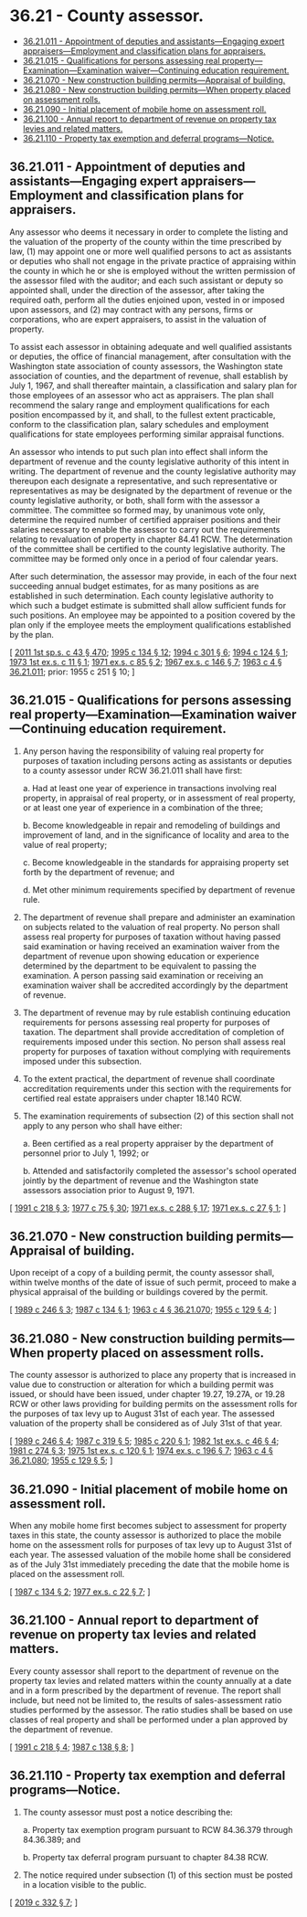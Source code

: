 # 36.21 - County assessor.
* [36.21.011 - Appointment of deputies and assistants—Engaging expert appraisers—Employment and classification plans for appraisers.](#3621011---appointment-of-deputies-and-assistantsengaging-expert-appraisersemployment-and-classification-plans-for-appraisers)
* [36.21.015 - Qualifications for persons assessing real property—Examination—Examination waiver—Continuing education requirement.](#3621015---qualifications-for-persons-assessing-real-propertyexaminationexamination-waivercontinuing-education-requirement)
* [36.21.070 - New construction building permits—Appraisal of building.](#3621070---new-construction-building-permitsappraisal-of-building)
* [36.21.080 - New construction building permits—When property placed on assessment rolls.](#3621080---new-construction-building-permitswhen-property-placed-on-assessment-rolls)
* [36.21.090 - Initial placement of mobile home on assessment roll.](#3621090---initial-placement-of-mobile-home-on-assessment-roll)
* [36.21.100 - Annual report to department of revenue on property tax levies and related matters.](#3621100---annual-report-to-department-of-revenue-on-property-tax-levies-and-related-matters)
* [36.21.110 - Property tax exemption and deferral programs—Notice.](#3621110---property-tax-exemption-and-deferral-programsnotice)
## 36.21.011 - Appointment of deputies and assistants—Engaging expert appraisers—Employment and classification plans for appraisers.
Any assessor who deems it necessary in order to complete the listing and the valuation of the property of the county within the time prescribed by law, (1) may appoint one or more well qualified persons to act as assistants or deputies who shall not engage in the private practice of appraising within the county in which he or she is employed without the written permission of the assessor filed with the auditor; and each such assistant or deputy so appointed shall, under the direction of the assessor, after taking the required oath, perform all the duties enjoined upon, vested in or imposed upon assessors, and (2) may contract with any persons, firms or corporations, who are expert appraisers, to assist in the valuation of property.

To assist each assessor in obtaining adequate and well qualified assistants or deputies, the office of financial management, after consultation with the Washington state association of county assessors, the Washington state association of counties, and the department of revenue, shall establish by July 1, 1967, and shall thereafter maintain, a classification and salary plan for those employees of an assessor who act as appraisers. The plan shall recommend the salary range and employment qualifications for each position encompassed by it, and shall, to the fullest extent practicable, conform to the classification plan, salary schedules and employment qualifications for state employees performing similar appraisal functions.

An assessor who intends to put such plan into effect shall inform the department of revenue and the county legislative authority of this intent in writing. The department of revenue and the county legislative authority may thereupon each designate a representative, and such representative or representatives as may be designated by the department of revenue or the county legislative authority, or both, shall form with the assessor a committee. The committee so formed may, by unanimous vote only, determine the required number of certified appraiser positions and their salaries necessary to enable the assessor to carry out the requirements relating to revaluation of property in chapter 84.41 RCW. The determination of the committee shall be certified to the county legislative authority. The committee may be formed only once in a period of four calendar years.

After such determination, the assessor may provide, in each of the four next succeeding annual budget estimates, for as many positions as are established in such determination. Each county legislative authority to which such a budget estimate is submitted shall allow sufficient funds for such positions. An employee may be appointed to a position covered by the plan only if the employee meets the employment qualifications established by the plan.

\[ [2011 1st sp.s. c 43 § 470](http://lawfilesext.leg.wa.gov/biennium/2011-12/Pdf/Bills/Session%20Laws/Senate/5931-S.SL.pdf?cite=2011%201st%20sp.s.%20c%2043%20§%20470); [1995 c 134 § 12](http://lawfilesext.leg.wa.gov/biennium/1995-96/Pdf/Bills/Session%20Laws/House/1015.SL.pdf?cite=1995%20c%20134%20§%2012); [1994 c 301 § 6](http://lawfilesext.leg.wa.gov/biennium/1993-94/Pdf/Bills/Session%20Laws/Senate/5372-S2.SL.pdf?cite=1994%20c%20301%20§%206); [1994 c 124 § 1](http://lawfilesext.leg.wa.gov/biennium/1993-94/Pdf/Bills/Session%20Laws/House/2479-S.SL.pdf?cite=1994%20c%20124%20§%201); [1973 1st ex.s. c 11 § 1](http://leg.wa.gov/CodeReviser/documents/sessionlaw/1973ex1c11.pdf?cite=1973%201st%20ex.s.%20c%2011%20§%201); [1971 ex.s. c 85 § 2](http://leg.wa.gov/CodeReviser/documents/sessionlaw/1971ex1c85.pdf?cite=1971%20ex.s.%20c%2085%20§%202); [1967 ex.s. c 146 § 7](http://leg.wa.gov/CodeReviser/documents/sessionlaw/1967ex1c146.pdf?cite=1967%20ex.s.%20c%20146%20§%207); [1963 c 4 § 36.21.011](http://leg.wa.gov/CodeReviser/documents/sessionlaw/1963c4.pdf?cite=1963%20c%204%20§%2036.21.011); prior:  1955 c 251 § 10; \]

## 36.21.015 - Qualifications for persons assessing real property—Examination—Examination waiver—Continuing education requirement.
1. Any person having the responsibility of valuing real property for purposes of taxation including persons acting as assistants or deputies to a county assessor under RCW 36.21.011 shall have first:

   a. Had at least one year of experience in transactions involving real property, in appraisal of real property, or in assessment of real property, or at least one year of experience in a combination of the three;

   b. Become knowledgeable in repair and remodeling of buildings and improvement of land, and in the significance of locality and area to the value of real property;

   c. Become knowledgeable in the standards for appraising property set forth by the department of revenue; and

   d. Met other minimum requirements specified by department of revenue rule.

2. The department of revenue shall prepare and administer an examination on subjects related to the valuation of real property. No person shall assess real property for purposes of taxation without having passed said examination or having received an examination waiver from the department of revenue upon showing education or experience determined by the department to be equivalent to passing the examination. A person passing said examination or receiving an examination waiver shall be accredited accordingly by the department of revenue.

3. The department of revenue may by rule establish continuing education requirements for persons assessing real property for purposes of taxation. The department shall provide accreditation of completion of requirements imposed under this section. No person shall assess real property for purposes of taxation without complying with requirements imposed under this subsection.

4. To the extent practical, the department of revenue shall coordinate accreditation requirements under this section with the requirements for certified real estate appraisers under chapter 18.140 RCW.

5. The examination requirements of subsection (2) of this section shall not apply to any person who shall have either:

   a. Been certified as a real property appraiser by the department of personnel prior to July 1, 1992; or

   b. Attended and satisfactorily completed the assessor's school operated jointly by the department of revenue and the Washington state assessors association prior to August 9, 1971.

\[ [1991 c 218 § 3](http://lawfilesext.leg.wa.gov/biennium/1991-92/Pdf/Bills/Session%20Laws/House/1301-S.SL.pdf?cite=1991%20c%20218%20§%203); [1977 c 75 § 30](http://leg.wa.gov/CodeReviser/documents/sessionlaw/1977c75.pdf?cite=1977%20c%2075%20§%2030); [1971 ex.s. c 288 § 17](http://leg.wa.gov/CodeReviser/documents/sessionlaw/1971ex1c288.pdf?cite=1971%20ex.s.%20c%20288%20§%2017); [1971 ex.s. c 27 § 1](http://leg.wa.gov/CodeReviser/documents/sessionlaw/1971ex1c27.pdf?cite=1971%20ex.s.%20c%2027%20§%201); \]

## 36.21.070 - New construction building permits—Appraisal of building.
Upon receipt of a copy of a building permit, the county assessor shall, within twelve months of the date of issue of such permit, proceed to make a physical appraisal of the building or buildings covered by the permit.

\[ [1989 c 246 § 3](http://leg.wa.gov/CodeReviser/documents/sessionlaw/1989c246.pdf?cite=1989%20c%20246%20§%203); [1987 c 134 § 1](http://leg.wa.gov/CodeReviser/documents/sessionlaw/1987c134.pdf?cite=1987%20c%20134%20§%201); [1963 c 4 § 36.21.070](http://leg.wa.gov/CodeReviser/documents/sessionlaw/1963c4.pdf?cite=1963%20c%204%20§%2036.21.070); [1955 c 129 § 4](http://leg.wa.gov/CodeReviser/documents/sessionlaw/1955c129.pdf?cite=1955%20c%20129%20§%204); \]

## 36.21.080 - New construction building permits—When property placed on assessment rolls.
The county assessor is authorized to place any property that is increased in value due to construction or alteration for which a building permit was issued, or should have been issued, under chapter 19.27, 19.27A, or 19.28 RCW or other laws providing for building permits on the assessment rolls for the purposes of tax levy up to August 31st of each year. The assessed valuation of the property shall be considered as of July 31st of that year.

\[ [1989 c 246 § 4](http://leg.wa.gov/CodeReviser/documents/sessionlaw/1989c246.pdf?cite=1989%20c%20246%20§%204); [1987 c 319 § 5](http://leg.wa.gov/CodeReviser/documents/sessionlaw/1987c319.pdf?cite=1987%20c%20319%20§%205); [1985 c 220 § 1](http://leg.wa.gov/CodeReviser/documents/sessionlaw/1985c220.pdf?cite=1985%20c%20220%20§%201); [1982 1st ex.s. c 46 § 4](http://leg.wa.gov/CodeReviser/documents/sessionlaw/1982ex1c46.pdf?cite=1982%201st%20ex.s.%20c%2046%20§%204); [1981 c 274 § 3](http://leg.wa.gov/CodeReviser/documents/sessionlaw/1981c274.pdf?cite=1981%20c%20274%20§%203); [1975 1st ex.s. c 120 § 1](http://leg.wa.gov/CodeReviser/documents/sessionlaw/1975ex1c120.pdf?cite=1975%201st%20ex.s.%20c%20120%20§%201); [1974 ex.s. c 196 § 7](http://leg.wa.gov/CodeReviser/documents/sessionlaw/1974ex1c196.pdf?cite=1974%20ex.s.%20c%20196%20§%207); [1963 c 4 § 36.21.080](http://leg.wa.gov/CodeReviser/documents/sessionlaw/1963c4.pdf?cite=1963%20c%204%20§%2036.21.080); [1955 c 129 § 5](http://leg.wa.gov/CodeReviser/documents/sessionlaw/1955c129.pdf?cite=1955%20c%20129%20§%205); \]

## 36.21.090 - Initial placement of mobile home on assessment roll.
When any mobile home first becomes subject to assessment for property taxes in this state, the county assessor is authorized to place the mobile home on the assessment rolls for purposes of tax levy up to August 31st of each year. The assessed valuation of the mobile home shall be considered as of the July 31st immediately preceding the date that the mobile home is placed on the assessment roll.

\[ [1987 c 134 § 2](http://leg.wa.gov/CodeReviser/documents/sessionlaw/1987c134.pdf?cite=1987%20c%20134%20§%202); [1977 ex.s. c 22 § 7](http://leg.wa.gov/CodeReviser/documents/sessionlaw/1977ex1c22.pdf?cite=1977%20ex.s.%20c%2022%20§%207); \]

## 36.21.100 - Annual report to department of revenue on property tax levies and related matters.
Every county assessor shall report to the department of revenue on the property tax levies and related matters within the county annually at a date and in a form prescribed by the department of revenue. The report shall include, but need not be limited to, the results of sales-assessment ratio studies performed by the assessor. The ratio studies shall be based on use classes of real property and shall be performed under a plan approved by the department of revenue.

\[ [1991 c 218 § 4](http://lawfilesext.leg.wa.gov/biennium/1991-92/Pdf/Bills/Session%20Laws/House/1301-S.SL.pdf?cite=1991%20c%20218%20§%204); [1987 c 138 § 8](http://leg.wa.gov/CodeReviser/documents/sessionlaw/1987c138.pdf?cite=1987%20c%20138%20§%208); \]

## 36.21.110 - Property tax exemption and deferral programs—Notice.
1. The county assessor must post a notice describing the:

   a. Property tax exemption program pursuant to RCW 84.36.379 through 84.36.389; and

   b. Property tax deferral program pursuant to chapter 84.38 RCW.

2. The notice required under subsection (1) of this section must be posted in a location visible to the public.

\[ [2019 c 332 § 7](http://lawfilesext.leg.wa.gov/biennium/2019-20/Pdf/Bills/Session%20Laws/House/1105-S2.SL.pdf?cite=2019%20c%20332%20§%207); \]

